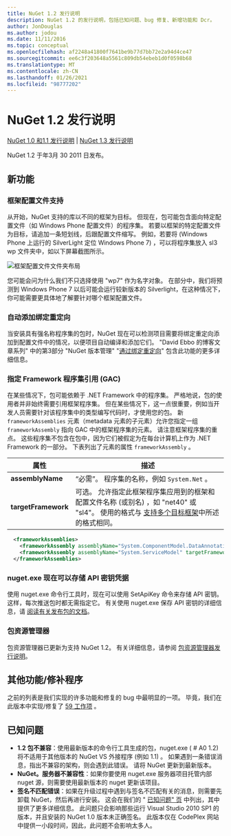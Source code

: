 ```yaml
---
title: NuGet 1.2 发行说明
description: NuGet 1.2 的发行说明，包括已知问题、bug 修复、新增功能和 Dcr。
author: JonDouglas
ms.author: jodou
ms.date: 11/11/2016
ms.topic: conceptual
ms.openlocfilehash: af2248a41800f7641be9b77d7bb72e2a94d4ce47
ms.sourcegitcommit: ee6c3f203648a5561c809db54ebeb1d0f0598b68
ms.translationtype: MT
ms.contentlocale: zh-CN
ms.lasthandoff: 01/26/2021
ms.locfileid: "98777202"
---
```

# <a name="nuget-12-release-notes"></a>NuGet 1.2 发行说明

[NuGet 1.0 和1.1 发行说明](../release-notes/nuget-1.1.md)  | [NuGet 1.3 发行说明](../release-notes/nuget-1.3.md)

NuGet 1.2 于年3月 30 2011 日发布。

## <a name="new-features"></a>新功能

### <a name="framework-profile-support"></a>框架配置文件支持

从开始，NuGet 支持的库以不同的框架为目标。 但现在，包可能包含面向特定配置文件（如 Windows Phone 配置文件）的程序集。 若要以框架的特定配置文件为目标，请追加一条短划线，后跟配置文件缩写。 例如，若要将 (Windows Phone 上运行的 SilverLight 定位 Windows Phone 7) ，可以将程序集放入 sl3 wp 文件夹中，如以下屏幕截图所示。

![框架配置文件文件夹布局](./media/framework-profile-support.png)

您可能会问为什么我们不只选择使用 "wp7" 作为名字对象。 在部分中，我们将预测到 Windows Phone 7 以后可能会运行较新版本的 Silverlight，在这种情况下，你可能需要更具体地了解要针对哪个框架配置文件。

### <a name="automatically-add-binding-redirects"></a>自动添加绑定重定向

当安装具有强名称程序集的包时，NuGet 现在可以检测项目需要将绑定重定向添加到配置文件中的情况，以便项目自动编译和添加它们。 "David Ebbo 的博客文章系列" 中的第3部分 "NuGet 版本管理" "[通过绑定重定向](http://blog.davidebbo.com/2011/01/nuget-versioning-part-3-unification-via.html)" 包含此功能的更多详细信息。

<a name="framework-assembly-refs"></a>

### <a name="specifying-framework-assembly-references-gac"></a>指定 Framework 程序集引用 (GAC) 

在某些情况下，包可能依赖于 .NET Framework 中的程序集。 严格地说，包的使用者并非始终需要引用框架程序集。 但在某些情况下，这一点很重要，例如当开发人员需要针对该程序集中的类型编写代码时，才使用您的包。 新 `frameworkAssemblies` 元素（metadata 元素的子元素）允许您指定一组 `frameworkAssembly` 指向 GAC 中的框架程序集的元素。 请注意框架程序集的重点。
这些程序集不包含在包中，因为它们被假定为在每台计算机上作为 .NET Framework 的一部分。 下表列出了元素的属性 `frameworkAssembly` 。


|属性 |描述|
|----------------|-----------|
|**assemblyName**|“必需”。 程序集的名称，例如 `System.Net` 。|
|**targetFramework**|可选。 允许指定此框架程序集应用到的框架和配置文件名称 (或别名) ，如 "net40" 或 "sl4"。 使用的格式与 [支持多个目标框架](../create-packages/supporting-multiple-target-frameworks.md)中所述的格式相同。|

```xml
  <frameworkAssemblies>
    <frameworkAssembly assemblyName="System.ComponentModel.DataAnnotations" targetFramework="net40" />
    <frameworkAssembly assemblyName="System.ServiceModel" targetFramework="net40" />
  </frameworkAssemblies>
```

### <a name="nugetexe-now-is-able-to-store-api-key-credentials"></a>nuget.exe 现在可以存储 API 密钥凭据

使用 nuget.exe 命令行工具时，现在可以使用 SetApiKey 命令来存储 API 密钥。 这样，每次推送包时都无需指定它。 有关使用 nuget.exe 保存 API 密钥的详细信息，请 [阅读有关发布包的文档](../nuget-org/publish-a-package.md)。

### <a name="package-explorer"></a>包资源管理器
包资源管理器已更新为支持 NuGet 1.2。 有关详细信息，请参阅 [包资源管理器发行说明](http://nuget.codeplex.com/wikipage?title=New%20features%20in%20NuGet%20Package%20Explorer%201.0)。

## <a name="other-featuresfixes"></a>其他功能/修补程序

之前的列表是我们实现的许多功能和修复的 bug 中最明显的一项。 毕竟，我们在此版本中实现/修复了 [59 工作项](http://nuget.codeplex.com/workitem/list/advanced?keyword=&status=All&type=All&priority=All&release=NuGet%201.2&assignedTo=All&component=All&sortField=Votes&sortDirection=Descending&page=0) 。

## <a name="known-issues"></a>已知问题

* **1.2 包不兼容**：使用最新版本的命令行工具生成的包，nuget.exe ( # A0 1.2) 将不适用于其他版本的 NuGet VS 外接程序 (例如 1.1) 。 如果遇到一条错误消息，指出不兼容的架构，则会遇到此错误。 请将 NuGet 更新到最新版本。
* **NuGet。服务器不兼容性**：如果你要使用 nuget.exe 服务器项目托管内部 nuget 源，则需要使用最新版本的 nuget 更新该项目。
* **签名不匹配错误**：如果在升级过程中遇到与签名不匹配有关的消息，则需要先卸载 NuGet，然后再进行安装。 这会在我们的 " [已知问题" 页](../release-notes/known-issues.md) 中列出，其中提供了更多详细信息。 此问题只会影响那些运行 Visual Studio 2010 SP1 的版本，并且安装的 NuGet 1.0 版本未正确签名。 此版本仅在 CodePlex 网站中提供一小段时间，因此，此问题不会影响太多人。